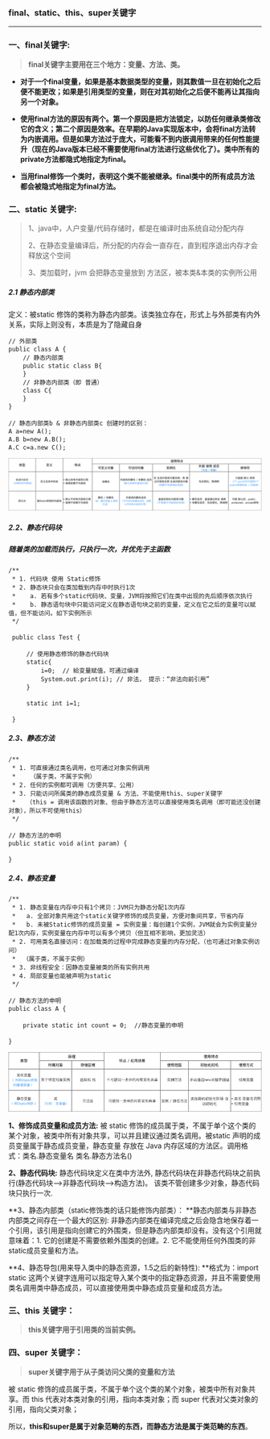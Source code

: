 ### final、static、this、super关键字

---

### 一、final关键字:

> **final关键字主要用在三个地方：变量、方法、类。**

* **对于一个final变量，如果是基本数据类型的变量，则其数值一旦在初始化之后便不能更改；如果是引用类型的变量，则在对其初始化之后便不能再让其指向另一个对象。**

* **使用final方法的原因有两个。第一个原因是把方法锁定，以防任何继承类修改它的含义；第二个原因是效率。在早期的Java实现版本中，会将final方法转为内嵌调用。但是如果方法过于庞大，可能看不到内嵌调用带来的任何性能提升（现在的Java版本已经不需要使用final方法进行这些优化了）。类中所有的private方法都隐式地指定为final。**

* **当用final修饰一个类时，表明这个类不能被继承。final类中的所有成员方法都会被隐式地指定为final方法。**

### 二、static 关键字:

> 1、java中，人户变量/代码存储时，都是在编译时由系统自动分配内存
>
> 2、在静态变量编译后，所分配的内存会一直存在，直到程序退出内存才会释放这个空间
>
> 3、类加载时，jvm 会把静态变量放到 方法区，被本类&本类的实例所公用

##### 2.1 静态内部类

定义：被static 修饰的类称为静态内部类。该类独立存在，形式上与外部类有内外关系，实际上则没有，本质是为了隐藏自身

```
// 外部类
public class A {  
    // 静态内部类
    public static class B{  
    }  
    // 非静态内部类（即 普通）
    class C{  
    }  
}  

// 静态内部类b & 非静态内部类c 创建时的区别：
A a=new A(); 
A.B b=new A.B(); 
A.C c=a.new C();
```

![](/assets/944365-a2f99e822708f79f.png)

##### 2.2、静态代码块

##### **随着类的加载而执行，只执行一次，并优先于主函数**

```
/**
 * 1. 代码块 使用 Static修饰
 * 2. 静态块只会在类加载到内存中时执行1次
 *    a. 若有多个static代码块、变量，JVM将按照它们在类中出现的先后顺序依次执行
 *    b. 静态语句块中只能访问定义在静态语句块之前的变量，定义在它之后的变量可以赋值，但不能访问。如下实例所示
 */

 public class Test { 

     // 使用静态修饰的静态代码块
     static{ 
         i=0;  // 給变量赋值，可通过编译 
         System.out.print(i); // 非法， 提示：“非法向前引用” 
     } 

     static int i=1; 

 }
```

##### 2.3、静态方法

```
/**
 * 1. 可直接通过类名调用，也可通过对象实例调用
 *    （属于类，不属于实例）
 * 2. 任何的实例都可调用（方便共享、公用）
 * 3. 只能访问所属类的静态成员变量 & 方法、不能使用this、super关键字
 *   （this = 调用该函数的对象、但由于静态方法可以直接使用类名调用（即可能还没创建对象），所以不可使用this）
 */

// 静态方法的申明
public static void a(int param) {

}
```

##### 2.4、静态变量

```
/**
 * 1. 静态变量在内存中只有1个拷贝：JVM只为静态分配1次内存
 *   a. 全部对象共用这个static关键字修饰的成员变量，方便对象间共享，节省内存
 *   b. 未被Static修饰的成员变量 = 实例变量：每创建1个实例，JVM就会为实例变量分配1次内存，实例变量在内存中可以有多个拷贝（但互相不影响，更加灵活）
 * 2. 可用类名直接访问：在加载类的过程中完成静态变量的内存分配，（也可通过对象实例访问）
 *  （属于类，不属于实例）
 * 3. 非线程安全：因静态变量被类的所有实例共用
 * 4. 局部变量也能被声明为static
 */

// 静态方法的申明
public class A {  

    private static int count = 0;  //静态变量的申明

}
```

![](/assets/944365-812d65cbdd0c69e0.png)



**1、修饰成员变量和成员方法:** 被 static 修饰的成员属于类，不属于单个这个类的某个对象，被类中所有对象共享，可以并且建议通过类名调用。被static 声明的成员变量属于静态成员变量，静态变量 存放在 Java 内存区域的方法区。调用格式：类名.静态变量名 类名.静态方法名\(\)

**2、静态代码块:** 静态代码块定义在类中方法外, 静态代码块在非静态代码块之前执行\(静态代码块—&gt;非静态代码块—&gt;构造方法\)。 该类不管创建多少对象，静态代码块只执行一次.

**3、静态内部类（static修饰类的话只能修饰内部类）： **静态内部类与非静态内部类之间存在一个最大的区别: 非静态内部类在编译完成之后会隐含地保存着一个引用，该引用是指向创建它的外围类，但是静态内部类却没有。没有这个引用就意味着：1. 它的创建是不需要依赖外围类的创建。2. 它不能使用任何外围类的非static成员变量和方法。

**4、静态导包\(用来导入类中的静态资源，1.5之后的新特性\): **格式为：import static 这两个关键字连用可以指定导入某个类中的指定静态资源，并且不需要使用类名调用类中静态成员，可以直接使用类中静态成员变量和成员方法。

### 三、this 关键字：

> **this关键字用于引用类的当前实例。**

### 四、super 关键字：

> **super关键字用于从子类访问父类的变量和方法**

被 static 修饰的成员属于类，不属于单个这个类的某个对象，被类中所有对象共享。而 this 代表对本类对象的引用，指向本类对象；而 super 代表对父类对象的引用，指向父类对象；

所以，**this和super是属于对象范畴的东西，而静态方法是属于类范畴的东西**。

